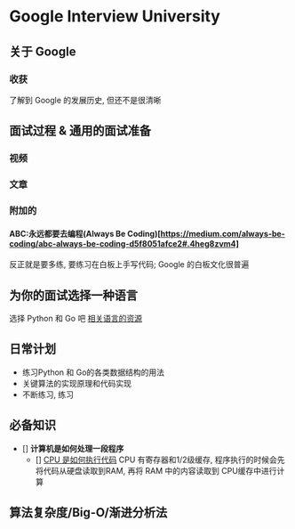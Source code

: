 # Google Interview University
## 关于 Google
### 收获
了解到 Google 的发展历史, 但还不是很清晰

## 面试过程 & 通用的面试准备
### 视频

### 文章

### 附加的
#### ABC:永远都要去编程(Always Be Coding)[https://medium.com/always-be-coding/abc-always-be-coding-d5f8051afce2#.4heg8zvm4]
反正就是要多练, 要练习在白板上手写代码; Google 的白板文化很普遍

## 为你的面试选择一种语言
选择 Python 和 Go 吧
[相关语言的资源](https://github.com/jwasham/coding-interview-university/blob/master/programming-language-resources.md)

## 日常计划
- 练习Python 和 Go的各类数据结构的用法
- 关键算法的实现原理和代码实现
- 不断练习, 练习

## 必备知识
- [] **计算机是如何处理一段程序**
    - [] [CPU 是如何执行代码](https://www.youtube.com/watch?v=42KTvGYQYnA)
    CPU 有寄存器和1/2级缓存, 程序执行的时候会先将代码从硬盘读取到RAM, 再将 RAM 中的内容读取到 CPU缓存中进行计算

## 算法复杂度/Big-O/渐进分析法

